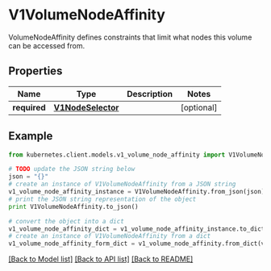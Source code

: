 # V1VolumeNodeAffinity

VolumeNodeAffinity defines constraints that limit what nodes this volume can be accessed from.

## Properties

Name | Type | Description | Notes
------------ | ------------- | ------------- | -------------
**required** | [**V1NodeSelector**](V1NodeSelector.md) |  | [optional] 

## Example

```python
from kubernetes.client.models.v1_volume_node_affinity import V1VolumeNodeAffinity

# TODO update the JSON string below
json = "{}"
# create an instance of V1VolumeNodeAffinity from a JSON string
v1_volume_node_affinity_instance = V1VolumeNodeAffinity.from_json(json)
# print the JSON string representation of the object
print V1VolumeNodeAffinity.to_json()

# convert the object into a dict
v1_volume_node_affinity_dict = v1_volume_node_affinity_instance.to_dict()
# create an instance of V1VolumeNodeAffinity from a dict
v1_volume_node_affinity_form_dict = v1_volume_node_affinity.from_dict(v1_volume_node_affinity_dict)
```
[[Back to Model list]](../README.md#documentation-for-models) [[Back to API list]](../README.md#documentation-for-api-endpoints) [[Back to README]](../README.md)


